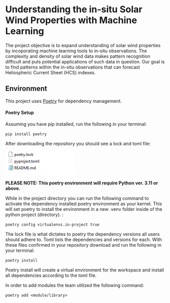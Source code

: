
# Understanding the in-situ Solar Wind Properties with Machine Learning

The project objective is to expand understanding of solar wind properties by incoporating machine learning tools to in-situ observations. The complexity and density of solar wind data makes pattern recognition difficult and puts potential applications of such data in question. Our goal is to find patterns within the in-situ observations that can forecast Heliospheric Current Sheet (HCS) indexes.   


## Environment

This project uses [Poetry](https://python-poetry.org/) for dependency management. 

#### Poetry Setup

Assuming you have pip installed, run the following in your terminal:

```
pip install poetry
```
After downloading the repository you should see a lock and toml file:

![alt text](https://github.com/amlnewlands/Understanding-the-in-situ-Solar-Wind-Properties/blob/main/images/poetryfiles.PNG?raw=true)



<b>PLEASE NOTE: This poetry environment will require Python ver. 3.11 or above. </b>

While in the project directory you can run the following command to activate the dependency installed poetry environment as your kernel. This will set poetry to install the environment in a new .venv folder inside of the python project (directory). :
```
poetry config virtualenvs.in-project true
```
The lock file is what dictates to poetry the dependency versions all users should adhere to. Toml lists the dependencies and versions for each. With these files confirmed in your repository download and run the following in your terminal:

```
poetry install
```

Poetry install will create a virtual environment for the workspace and install all dependencies according to the toml file. 



In order to add modules the team utilized the following command:

```
poetry add <module/library>
```
